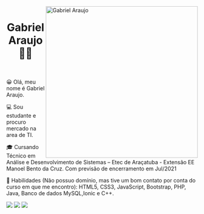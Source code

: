 <img src="https://raw.githubusercontent.com/MicaelliMedeiros/micaellimedeiros/master/image/computer-illustration.png" min-width="400px" max-width="400px" width="400px" align="right" alt="Gabriel Araujo">

<h1 align="center">Gabriel Araujo 👨‍💻</h1><br>
<p>😀 Olá, meu nome é Gabriel Araujo.</p>
<p>💻 Sou estudante e procuro mercado na area de TI.</p>
<p>🎓 Cursando Técnico em Análise e Desenvolvimento de Sistemas  – Etec de Araçatuba - Extensão EE Manoel Bento da Cruz. Com previsão de encerramento em Jul/2021</p> 
<p>🚀 Habilidades (Não possuo domínio, mas tive um bom contato por conta do curso em que me encontro): HTML5, CSS3, JavaScript, Bootstrap, PHP, Java, Banco de dados MySQL,Ionic e C++.</p>
<p align="left">
  <a href="https://www.linkedin.com/in/gabriel-araujo-43b9aa1b0/" alt="Linkedin">
  <img src="https://img.shields.io/badge/-Linkedin-0e76a8?style=for-the-badge&logo=Linkedin&logoColor=white&link=https://www.linkedin.com/in/gabriel-araujo-43b9aa1b0/"/></a>
  
  <a href="https://www.instagram.com/araujo.s02/?hl=pt-br" alt="Instagram">
  <img src="https://img.shields.io/badge/-Instagram-DF0174?style=for-the-badge&logo=instagram&logoColor=white&link=https://www.instagram.com/araujo.s02/?hl=pt-br"/></a>
  
  <a href="https://www.facebook.com/gaah.araujo.3" alt="Facebook">
  <img src="https://img.shields.io/badge/-Facebook-3b5998?style=for-the-badge&logo=facebook&logoColor=white&link=https://www.facebook.com/gaah.araujo.3"/></a>

</p>
 
